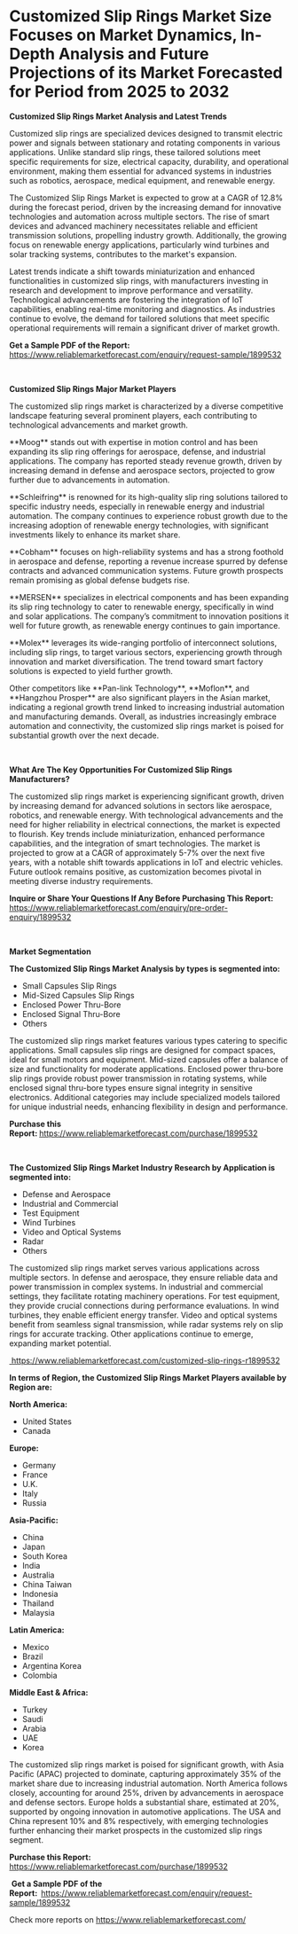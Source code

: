 <p><h1>Customized Slip Rings Market Size Focuses on Market Dynamics, In-Depth Analysis and Future Projections of its Market Forecasted for Period from 2025 to 2032</h1></p><p><strong>Customized Slip Rings Market Analysis and Latest Trends</strong></p>
<p><p>Customized slip rings are specialized devices designed to transmit electric power and signals between stationary and rotating components in various applications. Unlike standard slip rings, these tailored solutions meet specific requirements for size, electrical capacity, durability, and operational environment, making them essential for advanced systems in industries such as robotics, aerospace, medical equipment, and renewable energy.</p><p>The Customized Slip Rings Market is expected to grow at a CAGR of 12.8% during the forecast period, driven by the increasing demand for innovative technologies and automation across multiple sectors. The rise of smart devices and advanced machinery necessitates reliable and efficient transmission solutions, propelling industry growth. Additionally, the growing focus on renewable energy applications, particularly wind turbines and solar tracking systems, contributes to the market's expansion.</p><p>Latest trends indicate a shift towards miniaturization and enhanced functionalities in customized slip rings, with manufacturers investing in research and development to improve performance and versatility. Technological advancements are fostering the integration of IoT capabilities, enabling real-time monitoring and diagnostics. As industries continue to evolve, the demand for tailored solutions that meet specific operational requirements will remain a significant driver of market growth.</p></p>
<p><strong>Get a Sample PDF of the Report:&nbsp;</strong> <a href="https://www.reliablemarketforecast.com/enquiry/request-sample/1899532?utm_campaign=2657&utm_medium=2&utm_source=Github&utm_content=ia&utm_term=28022025&utm_id=customized-slip-rings">https://www.reliablemarketforecast.com/enquiry/request-sample/1899532</a></p>
<p>&nbsp;</p>
<p><strong>Customized Slip Rings Major Market Players</strong></p>
<p><p>The customized slip rings market is characterized by a diverse competitive landscape featuring several prominent players, each contributing to technological advancements and market growth. </p><p>**Moog** stands out with expertise in motion control and has been expanding its slip ring offerings for aerospace, defense, and industrial applications. The company has reported steady revenue growth, driven by increasing demand in defense and aerospace sectors, projected to grow further due to advancements in automation.</p><p>**Schleifring** is renowned for its high-quality slip ring solutions tailored to specific industry needs, especially in renewable energy and industrial automation. The company continues to experience robust growth due to the increasing adoption of renewable energy technologies, with significant investments likely to enhance its market share.</p><p>**Cobham** focuses on high-reliability systems and has a strong foothold in aerospace and defense, reporting a revenue increase spurred by defense contracts and advanced communication systems. Future growth prospects remain promising as global defense budgets rise.</p><p>**MERSEN** specializes in electrical components and has been expanding its slip ring technology to cater to renewable energy, specifically in wind and solar applications. The company’s commitment to innovation positions it well for future growth, as renewable energy continues to gain importance.</p><p>**Molex** leverages its wide-ranging portfolio of interconnect solutions, including slip rings, to target various sectors, experiencing growth through innovation and market diversification. The trend toward smart factory solutions is expected to yield further growth.</p><p>Other competitors like **Pan-link Technology**, **Moflon**, and **Hangzhou Prosper** are also significant players in the Asian market, indicating a regional growth trend linked to increasing industrial automation and manufacturing demands. Overall, as industries increasingly embrace automation and connectivity, the customized slip rings market is poised for substantial growth over the next decade.</p></p>
<p>&nbsp;</p>
<p><strong>What Are The Key Opportunities For Customized Slip Rings Manufacturers?</strong></p>
<p><p>The customized slip rings market is experiencing significant growth, driven by increasing demand for advanced solutions in sectors like aerospace, robotics, and renewable energy. With technological advancements and the need for higher reliability in electrical connections, the market is expected to flourish. Key trends include miniaturization, enhanced performance capabilities, and the integration of smart technologies. The market is projected to grow at a CAGR of approximately 5-7% over the next five years, with a notable shift towards applications in IoT and electric vehicles. Future outlook remains positive, as customization becomes pivotal in meeting diverse industry requirements.</p></p>
<p><strong>Inquire or Share Your Questions If Any Before Purchasing This Report:</strong> <a href="https://www.reliablemarketforecast.com/enquiry/pre-order-enquiry/1899532?utm_campaign=2657&utm_medium=2&utm_source=Github&utm_content=ia&utm_term=28022025&utm_id=customized-slip-rings">https://www.reliablemarketforecast.com/enquiry/pre-order-enquiry/1899532</a></p>
<p>&nbsp;</p>
<p><strong>Market Segmentation</strong></p>
<p><strong>The Customized Slip Rings Market Analysis by types is segmented into:</strong></p>
<p><ul><li>Small Capsules Slip Rings</li><li>Mid-Sized Capsules Slip Rings</li><li>Enclosed Power Thru-Bore</li><li>Enclosed Signal Thru-Bore</li><li>Others</li></ul></p>
<p><p>The customized slip rings market features various types catering to specific applications. Small capsules slip rings are designed for compact spaces, ideal for small motors and equipment. Mid-sized capsules offer a balance of size and functionality for moderate applications. Enclosed power thru-bore slip rings provide robust power transmission in rotating systems, while enclosed signal thru-bore types ensure signal integrity in sensitive electronics. Additional categories may include specialized models tailored for unique industrial needs, enhancing flexibility in design and performance.</p></p>
<p><strong>Purchase this Report:&nbsp;</strong><a href="https://www.reliablemarketforecast.com/purchase/1899532?utm_campaign=2657&utm_medium=2&utm_source=Github&utm_content=ia&utm_term=28022025&utm_id=customized-slip-rings">https://www.reliablemarketforecast.com/purchase/1899532</a></p>
<p>&nbsp;</p>
<p><strong>The Customized Slip Rings Market Industry Research by Application is segmented into:</strong></p>
<p><ul><li>Defense and Aerospace</li><li>Industrial and Commercial</li><li>Test Equipment</li><li>Wind Turbines</li><li>Video and Optical Systems</li><li>Radar</li><li>Others</li></ul></p>
<p><p>The customized slip rings market serves various applications across multiple sectors. In defense and aerospace, they ensure reliable data and power transmission in complex systems. In industrial and commercial settings, they facilitate rotating machinery operations. For test equipment, they provide crucial connections during performance evaluations. In wind turbines, they enable efficient energy transfer. Video and optical systems benefit from seamless signal transmission, while radar systems rely on slip rings for accurate tracking. Other applications continue to emerge, expanding market potential.</p></p>
<p><a href="https://www.reliablemarketforecast.com/customized-slip-rings-r1899532?utm_campaign=2657&utm_medium=2&utm_source=Github&utm_content=ia&utm_term=28022025&utm_id=customized-slip-rings">&nbsp;https://www.reliablemarketforecast.com/customized-slip-rings-r1899532</a></p>
<p><strong>In terms of Region, the Customized Slip Rings Market Players available by Region are:</strong></p>
<p>
    <p> <strong> North America: </strong>
        <ul>
            <li>United States</li>
            <li>Canada</li>
        </ul>
        </p> 
    <p> <strong> Europe: </strong>
        <ul>
            <li>Germany</li>
            <li>France</li>
            <li>U.K.</li>
            <li>Italy</li>
            <li>Russia</li>
        </ul>
        </p> 
    <p> <strong> Asia-Pacific: </strong>
        <ul>
            <li>China</li>
            <li>Japan</li>
            <li>South Korea</li>
            <li>India</li>
            <li>Australia</li>
            <li>China Taiwan</li>
            <li>Indonesia</li>
            <li>Thailand</li>
            <li>Malaysia</li>
        </ul>
        </p> 
    <p> <strong> Latin America: </strong>
        <ul>
            <li>Mexico</li>
            <li>Brazil</li>
            <li>Argentina Korea</li>
            <li>Colombia</li>
        </ul>
        </p> 
    <p> <strong> Middle East & Africa: </strong>
        <ul>
            <li>Turkey</li>
            <li>Saudi</li>
            <li>Arabia</li>
            <li>UAE</li>
            <li>Korea</li>
        </ul>
    </p>
    </p>
<p><p>The customized slip rings market is poised for significant growth, with Asia Pacific (APAC) projected to dominate, capturing approximately 35% of the market share due to increasing industrial automation. North America follows closely, accounting for around 25%, driven by advancements in aerospace and defense sectors. Europe holds a substantial share, estimated at 20%, supported by ongoing innovation in automotive applications. The USA and China represent 10% and 8% respectively, with emerging technologies further enhancing their market prospects in the customized slip rings segment.</p></p>
<p><strong>Purchase this Report: </strong><a href="https://www.reliablemarketforecast.com/purchase/1899532?utm_campaign=2657&utm_medium=2&utm_source=Github&utm_content=ia&utm_term=28022025&utm_id=customized-slip-rings">https://www.reliablemarketforecast.com/purchase/1899532</a></p>
<p>&nbsp;<strong>Get a Sample PDF of the Report:&nbsp;&nbsp;</strong><a href="https://www.reliablemarketforecast.com/enquiry/request-sample/1899532?utm_campaign=2657&utm_medium=2&utm_source=Github&utm_content=ia&utm_term=28022025&utm_id=customized-slip-rings">https://www.reliablemarketforecast.com/enquiry/request-sample/1899532</a></p>
<p><strong></strong></p>
<p>Check more reports on <a href="https://www.reliablemarketforecast.com/?utm_campaign=2657&utm_medium=2&utm_source=Github&utm_content=ia&utm_term=28022025&utm_id=customized-slip-rings">https://www.reliablemarketforecast.com/</a></p>
